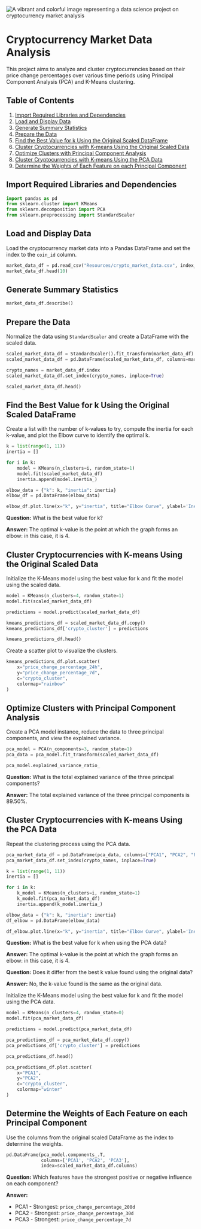 ![A vibrant and colorful image representing a data science project on cryptocurrency market analysis](colorful_crypto.webp)

# Cryptocurrency Market Data Analysis

This project aims to analyze and cluster cryptocurrencies based on their price change percentages over various time periods using Principal Component Analysis (PCA) and K-Means clustering.

## Table of Contents

1. [Import Required Libraries and Dependencies](#import-required-libraries-and-dependencies)
2. [Load and Display Data](#load-and-display-data)
3. [Generate Summary Statistics](#generate-summary-statistics)
4. [Prepare the Data](#prepare-the-data)
5. [Find the Best Value for k Using the Original Scaled DataFrame](#find-the-best-value-for-k-using-the-original-scaled-dataframe)
6. [Cluster Cryptocurrencies with K-means Using the Original Scaled Data](#cluster-cryptocurrencies-with-k-means-using-the-original-scaled-data)
7. [Optimize Clusters with Principal Component Analysis](#optimize-clusters-with-principal-component-analysis)
8. [Cluster Cryptocurrencies with K-means Using the PCA Data](#cluster-cryptocurrencies-with-k-means-using-the-pca-data)
9. [Determine the Weights of Each Feature on each Principal Component](#determine-the-weights-of-each-feature-on-each-principal-component)

## Import Required Libraries and Dependencies

```python
import pandas as pd
from sklearn.cluster import KMeans
from sklearn.decomposition import PCA
from sklearn.preprocessing import StandardScaler
```

## Load and Display Data

Load the cryptocurrency market data into a Pandas DataFrame and set the index to the `coin_id` column.

```python
market_data_df = pd.read_csv("Resources/crypto_market_data.csv", index_col="coin_id")
market_data_df.head(10)
```

## Generate Summary Statistics

```python
market_data_df.describe()
```

## Prepare the Data

Normalize the data using `StandardScaler` and create a DataFrame with the scaled data.

```python
scaled_market_data_df = StandardScaler().fit_transform(market_data_df)
scaled_market_data_df = pd.DataFrame(scaled_market_data_df, columns=market_data_df.columns)

crypto_names = market_data_df.index
scaled_market_data_df.set_index(crypto_names, inplace=True)

scaled_market_data_df.head()
```

## Find the Best Value for k Using the Original Scaled DataFrame

Create a list with the number of k-values to try, compute the inertia for each k-value, and plot the Elbow curve to identify the optimal k.

```python
k = list(range(1, 11))
inertia = []

for i in k:
    model = KMeans(n_clusters=i, random_state=1)
    model.fit(scaled_market_data_df)
    inertia.append(model.inertia_)

elbow_data = {"k": k, "inertia": inertia}
elbow_df = pd.DataFrame(elbow_data)

elbow_df.plot.line(x="k", y="inertia", title="Elbow Curve", ylabel='Inertia', xticks=k)
```

**Question:** What is the best value for k?

**Answer:** The optimal k-value is the point at which the graph forms an elbow: in this case, it is 4.

## Cluster Cryptocurrencies with K-means Using the Original Scaled Data

Initialize the K-Means model using the best value for k and fit the model using the scaled data.

```python
model = KMeans(n_clusters=4, random_state=1)
model.fit(scaled_market_data_df)

predictions = model.predict(scaled_market_data_df)

kmeans_predictions_df = scaled_market_data_df.copy()
kmeans_predictions_df['crypto_cluster'] = predictions

kmeans_predictions_df.head()
```

Create a scatter plot to visualize the clusters.

```python
kmeans_predictions_df.plot.scatter(
    x="price_change_percentage_24h",
    y="price_change_percentage_7d",
    c="crypto_cluster",
    colormap="rainbow"
)
```

## Optimize Clusters with Principal Component Analysis

Create a PCA model instance, reduce the data to three principal components, and view the explained variance.

```python
pca_model = PCA(n_components=3, random_state=1)
pca_data = pca_model.fit_transform(scaled_market_data_df)

pca_model.explained_variance_ratio_
```

**Question:** What is the total explained variance of the three principal components?

**Answer:** The total explained variance of the three principal components is 89.50%.

## Cluster Cryptocurrencies with K-means Using the PCA Data

Repeat the clustering process using the PCA data.

```python
pca_market_data_df = pd.DataFrame(pca_data, columns=["PCA1", "PCA2", "PCA3"])
pca_market_data_df.set_index(crypto_names, inplace=True)

k = list(range(1, 11))
inertia = []

for i in k:
    k_model = KMeans(n_clusters=i, random_state=1)
    k_model.fit(pca_market_data_df)
    inertia.append(k_model.inertia_)

elbow_data = {"k": k, "inertia": inertia}
df_elbow = pd.DataFrame(elbow_data)

df_elbow.plot.line(x="k", y="inertia", title="Elbow Curve", ylabel='Inertia', xticks=k)
```

**Question:** What is the best value for k when using the PCA data?

**Answer:** The optimal k-value is the point at which the graph forms an elbow: in this case, it is 4.

**Question:** Does it differ from the best k value found using the original data?

**Answer:** No, the k-value found is the same as the original data.

Initialize the K-Means model using the best value for k and fit the model using the PCA data.

```python
model = KMeans(n_clusters=4, random_state=0)
model.fit(pca_market_data_df)

predictions = model.predict(pca_market_data_df)

pca_predictions_df = pca_market_data_df.copy()
pca_predictions_df['crypto_cluster'] = predictions

pca_predictions_df.head()

pca_predictions_df.plot.scatter(
    x="PCA1",
    y="PCA2",
    c="crypto_cluster",
    colormap="winter"
)
```

## Determine the Weights of Each Feature on each Principal Component

Use the columns from the original scaled DataFrame as the index to determine the weights.

```python
pd.DataFrame(pca_model.components_.T,
             columns=['PCA1', 'PCA2', 'PCA3'],
             index=scaled_market_data_df.columns)
```

**Question:** Which features have the strongest positive or negative influence on each component?

**Answer:**

- PCA1 - Strongest: `price_change_percentage_200d`
- PCA2 - Strongest: `price_change_percentage_30d`
- PCA3 - Strongest: `price_change_percentage_7d`

